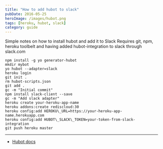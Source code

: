 ```yaml
---
title: "How to add hubot to slack"
pubDate: 2016-05-25
heroImage: /images/hubot.png
tags: [heroku, hubot, slack]
category: guide
---
```


Simple notes on how to install hubot and add it to Slack Requires git, npm, heroku toolbelt and having added hubot-integration to slack through slack.com

```
npm install -g yo generator-hubot
mkdir mybot
yo hubot --adapter=slack
heroku login
git init .
rm hubot-scripts.json
git add .
gc -m "Initial commit"
npm install slack-client --save
gc -m "Add slack adapter"
heroku create your-heroku-app-name
heroku addons:create rediscloud:30
heroku config:add HEROKU\_URL=https://your-heroku-app-name.herokuapp.com
heroku config:add HUBOT\_SLACK\_TOKEN=your-token-from-slack-integration
git push heroku master
```

---

- [Hubot docs](https://hubot.github.com/docs/)
